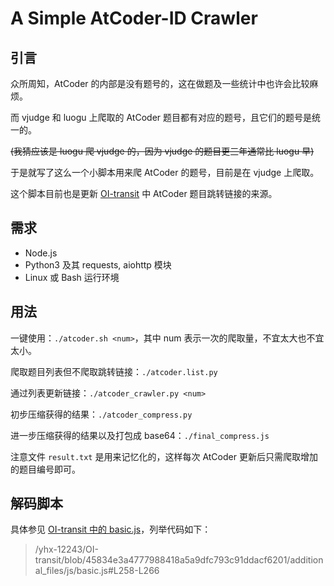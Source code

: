 # A Simple AtCoder-ID Crawler

## 引言

众所周知，AtCoder 的内部是没有题号的，这在做题及一些统计中也许会比较麻烦。

而 vjudge 和 luogu 上爬取的 AtCoder 题目都有对应的题号，且它们的题号是统一的。

~~(我猜应该是 luogu 爬 vjudge 的，因为 vjudge 的题目更三年通常比 luogu 早)~~

于是就写了这么一个小脚本用来爬 AtCoder 的题号，目前是在 vjudge 上爬取。

这个脚本目前也是更新 [OI-transit](/yhx-12243/OI-transit) 中 AtCoder 题目跳转链接的来源。

## 需求

* Node.js
* Python3 及其 requests, aiohttp 模块
* Linux 或 Bash 运行环境

## 用法

一键使用：`./atcoder.sh <num>`，其中 num 表示一次的爬取量，不宜太大也不宜太小。

爬取题目列表但不爬取跳转链接：`./atcoder.list.py`

通过列表更新链接：`./atcoder_crawler.py <num>`

初步压缩获得的结果：`./atcoder_compress.py`

进一步压缩获得的结果以及打包成 base64：`./final_compress.js`

注意文件 `result.txt` 是用来记忆化的，这样每次 AtCoder 更新后只需爬取增加的题目编号即可。

## 解码脚本

具体参见 [OI-transit 中的 basic.js](/yhx-12243/OI-transit/blob/master/additional_files/js/basic.js)，列举代码如下：

> /yhx-12243/OI-transit/blob/45834e3a4777988418a5a9dfc793c91ddacf6201/additional_files/js/basic.js#L258-L266
